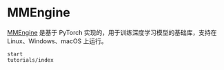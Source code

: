 # MMEngine

[MMEngine](https://mmengine.readthedocs.io/zh-cn/latest/get_started/introduction.html) 是基于 PyTorch 实现的，用于训练深度学习模型的基础库，支持在 Linux、Windows、macOS 上运行。

```{toctree}
start
tutorials/index
```
